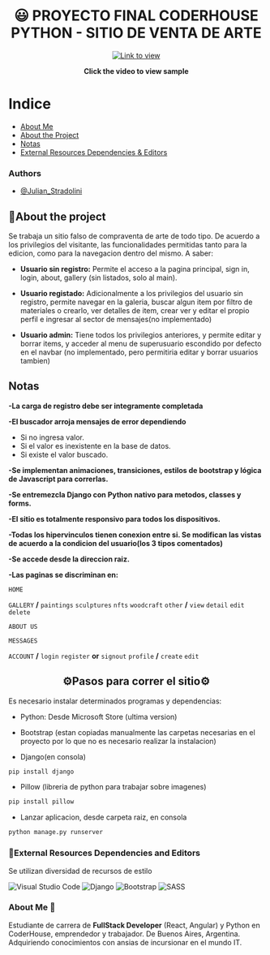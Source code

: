<div align="center">

# :smiley: PROYECTO FINAL CODERHOUSE PYTHON - SITIO DE VENTA DE ARTE

</div>

<div align="center">

[![Link to view](https://i.imgur.com/CgvHSXd.png)](https://www.youtube.com/watch?v=f0atWFpUd4g)

**Click the video to view sample**

</div>

# Indice

- [About Me](#about_mespeech-balloon)
- [About the Project](#rocketabout-the-project)
- [Notas](#black_nibnotas)
- [External Resources Dependencies & Editors](#linkexternal-resources-dependencies-and-editors)

### Authors

- [@Julian_Stradolini](https://github.com/Julesarg)

## :rocket:About the project

Se trabaja un sitio falso de compraventa de arte de todo tipo. De acuerdo a los privilegios del visitante, las funcionalidades permitidas tanto para la edicion, como para la navegacion dentro del mismo. A saber:

- **Usuario sin registro:** Permite el acceso a la pagina principal, sign in, login, about, gallery (sin listados, solo al main).
- **Usuario registado:** Adicionalmente a los privilegios del usuario sin registro, permite navegar en la galeria, buscar algun item por filtro de materiales o crearlo, ver detalles de item, crear ver y editar el propio perfil e ingresar al sector de mensajes(no implementado)
- **Usuario admin:** Tiene todos los privilegios anteriores, y permite editar y borrar items, y acceder al menu de superusuario escondido por defecto en el navbar (no implementado, pero permitiria editar y borrar usuarios tambien)

  <div align="center">

## Notas

</div>

**-La carga de registro debe ser integramente completada**

**-El buscador arroja mensajes de error dependiendo**

- Si no ingresa valor.
- Si el valor es inexistente en la base de datos.
- Si existe el valor buscado.

**-Se implementan animaciones, transiciones, estilos de bootstrap y lógica de Javascript para correrlas.**

**-Se entremezcla Django con Python nativo para metodos, classes y forms.**

**-El sitio es totalmente responsivo para todos los dispositivos.**

**-Todas los hipervinculos tienen conexion entre si. Se modifican las vistas de acuerdo a la condicion del usuario(los 3 tipos comentados)**

**-Se accede desde la direccion raiz.**

**-Las paginas se discriminan en:**

`HOME`

`GALLERY` **/** `paintings` `sculptures` `nfts` `woodcraft` `other` **/** `view` `detail` `edit` `delete`

`ABOUT US`

`MESSAGES`

`ACCOUNT` **/** `login` `register` **or** `signout` `profile` **/** `create` `edit`

<div align="center">

## :gear:Pasos para correr el sitio:gear:

</div>

Es necesario instalar determinados programas y dependencias:

- Python: Desde Microsoft Store (ultima version)

- Bootstrap (estan copiadas manualmente las carpetas necesarias en el proyecto por lo que no es necesario realizar la instalacion)

- Django(en consola)

```bash
pip install django
```

- Pillow (libreria de python para trabajar sobre imagenes)

```bash
pip install pillow
```

- Lanzar aplicacion, desde carpeta raiz, en consola

```bash
python manage.py runserver
```

### :link:External Resources Dependencies and Editors

Se utilizan diversidad de recursos de estilo

![Visual Studio Code](https://img.shields.io/badge/Visual%20Studio%20Code-0078d7.svg?style=for-the-badge&logo=visual-studio-code&logoColor=white)
![Django](https://img.shields.io/badge/django-%23092E20.svg?style=for-the-badge&logo=django&logoColor=white)
![Bootstrap](https://img.shields.io/badge/bootstrap-%238511FA.svg?style=for-the-badge&logo=bootstrap&logoColor=white)
![SASS](https://img.shields.io/badge/SASS-hotpink.svg?style=for-the-badge&logo=SASS&logoColor=white)

### About Me :speech_balloon:

Estudiante de carrera de **FullStack Developer** (React, Angular) y Python en CoderHouse, emprendedor y trabajador. De Buenos Aires, Argentina. Adquiriendo conocimientos con ansias de incursionar en el mundo IT.
